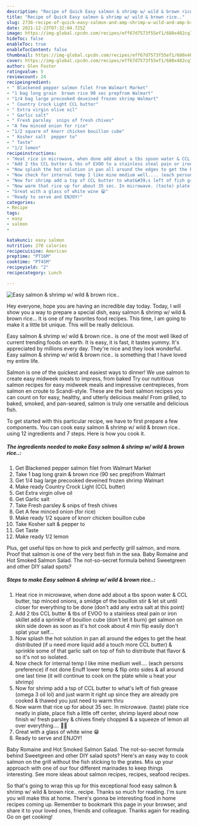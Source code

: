 ```yaml
---
description: "Recipe of Quick Easy salmon & shrimp w/ wild & brown rice.."
title: "Recipe of Quick Easy salmon & shrimp w/ wild & brown rice.."
slug: 2736-recipe-of-quick-easy-salmon-and-amp-shrimp-w-wild-and-amp-brown-rice
date: 2021-12-23T07:32:04.725Z
image: https://img-global.cpcdn.com/recipes/eff67d7573f55ef1/680x482cq70/easy-salmon-shrimp-w-wild-brown-rice-recipe-main-photo.jpg
hideToc: false
enableToc: true
enableTocContent: false
thumbnail: https://img-global.cpcdn.com/recipes/eff67d7573f55ef1/680x482cq70/easy-salmon-shrimp-w-wild-brown-rice-recipe-main-photo.jpg
cover: https://img-global.cpcdn.com/recipes/eff67d7573f55ef1/680x482cq70/easy-salmon-shrimp-w-wild-brown-rice-recipe-main-photo.jpg
author: Glen Foster
ratingvalue: 5
reviewcount: 24
recipeingredient:
- " Blackened pepper salmon filet from Walmart Market"
- "1 bag long grain  brown rice 90 sec prepfrom Walmart"
- "1/4 bag large precooked deveined frozen shrimp Walmart"
- " Country Crock Light CCL butter"
- " Extra virgin olive oil"
- " Garlic salt"
- " Fresh parsley  snips of fresh chives"
- "A few minced onion for rice"
- "1/2 square of knorr chicken bouillon cube"
- " Kosher salt  pepper to"
- " Taste"
- "1/2 lemon"
recipeinstructions:
- "Heat rice in microwave, when done add about a tbs spoon water & CCL butter, tsp minced onions, a smidge of the bouillon stir & let sit until closer for everything to be done (don&#39;t add any extra salt at this point)"
- "Add 2 tbs CCL butter & tbs of EVOO to a stainless steal pain or iron skillet add a sprinkle of bouillon cube (don&#39;t let it burn) get salmon on skin side down as soon as it&#39;s hot cook about 4 min flip easily don&#39;t splat your self..."
- "Now splash the hot solution in pan all around the edges to get the heat distributed (if u need more liquid add a touch more CCL butter) & sprinkle some of that garlic salt on top of fish to distribute that flavor & so it&#39;s not so isolated."
- "Now check for internal temp I like mine medium well.... (each persons preference) if not done Enuff lower temp & flip onto sides & all around one last time (it will continue to cook on the plate while u heat your shrimp)"
- "Now for shrimp add a tsp of CCL butter to what&#39;s left of fish grease (omega 3 oil lol) and just warm it right up since they are already pre cooked & thawed you just need to warm thru"
- "Now warm that rice up for about 35 sec. In microwave. (taste) plate rice neatly in plate, place fish a little off center, shrimp layerd about now finish w/ fresh parsley & chives finely chopped & a squeeze of lemon all over everything.... 🍴🍾"
- "Great with a glass of white wine 😁"
- "Ready to serve and ENJOY!"
categories:
- Recipe
tags:
- easy
- salmon
- 

katakunci: easy salmon  
nutrition: 270 calories
recipecuisine: American
preptime: "PT16M"
cooktime: "PT45M"
recipeyield: "2"
recipecategory: Lunch

---
```



![Easy salmon & shrimp w/ wild & brown rice..](https://img-global.cpcdn.com/recipes/eff67d7573f55ef1/680x482cq70/easy-salmon-shrimp-w-wild-brown-rice-recipe-main-photo.jpg)

Hey everyone, hope you are having an incredible day today. Today, I will show you a way to prepare a special dish, easy salmon & shrimp w/ wild & brown rice... It is one of my favorites food recipes. This time, I am going to make it a little bit unique. This will be really delicious.

Easy salmon & shrimp w/ wild & brown rice.. is one of the most well liked of current trending foods on earth. It is easy, it is fast, it tastes yummy. It's appreciated by millions every day. They're nice and they look wonderful. Easy salmon & shrimp w/ wild & brown rice.. is something that I have loved my entire life.

Salmon is one of the quickest and easiest ways to dinner! We use salmon to create easy midweek meals to impress, from baked Try our nutritious salmon recipes for easy midweek meals and impressive centrepieces, from salmon en croute to Scandi-style. These are the best salmon recipes you can count on for easy, healthy, and utterly delicious meals! From grilled, to baked, smoked, and pan-seared, salmon is truly one versatile and delicious fish.


To get started with this particular recipe, we have to first prepare a few components. You can cook easy salmon & shrimp w/ wild & brown rice.. using 12 ingredients and 7 steps. Here is how you cook it.

<!--inarticleads1-->

##### The ingredients needed to make Easy salmon & shrimp w/ wild & brown rice..:

1. Get  Blackened pepper salmon filet from Walmart Market
1. Take 1 bag long grain & brown rice (90 sec prep)from Walmart
1. Get 1/4 bag large precooked deveined frozen shrimp Walmart
1. Make ready  Country Crock Light (CCL butter)
1. Get  Extra virgin olive oil
1. Get  Garlic salt
1. Take  Fresh parsley & snips of fresh chives
1. Get A few minced onion (for rice)
1. Make ready 1/2 square of knorr chicken bouillon cube
1. Take  Kosher salt & pepper to
1. Get  Taste
1. Make ready 1/2 lemon


Plus, get useful tips on how to pick and perfectly grill salmon, and more. Proof that salmon is one of the very best fish in the sea. Baby Romaine and Hot Smoked Salmon Salad. The not-so-secret formula behind Sweetgreen and other DIY salad spots? 

<!--inarticleads2-->

##### Steps to make Easy salmon & shrimp w/ wild & brown rice..:

1. Heat rice in microwave, when done add about a tbs spoon water & CCL butter, tsp minced onions, a smidge of the bouillon stir & let sit until closer for everything to be done (don&#39;t add any extra salt at this point)
1. Add 2 tbs CCL butter & tbs of EVOO to a stainless steal pain or iron skillet add a sprinkle of bouillon cube (don&#39;t let it burn) get salmon on skin side down as soon as it&#39;s hot cook about 4 min flip easily don&#39;t splat your self...
1. Now splash the hot solution in pan all around the edges to get the heat distributed (if u need more liquid add a touch more CCL butter) & sprinkle some of that garlic salt on top of fish to distribute that flavor & so it&#39;s not so isolated.
1. Now check for internal temp I like mine medium well.... (each persons preference) if not done Enuff lower temp & flip onto sides & all around one last time (it will continue to cook on the plate while u heat your shrimp)
1. Now for shrimp add a tsp of CCL butter to what&#39;s left of fish grease (omega 3 oil lol) and just warm it right up since they are already pre cooked & thawed you just need to warm thru
1. Now warm that rice up for about 35 sec. In microwave. (taste) plate rice neatly in plate, place fish a little off center, shrimp layerd about now finish w/ fresh parsley & chives finely chopped & a squeeze of lemon all over everything.... 🍴🍾
1. Great with a glass of white wine 😁
1. Ready to serve and ENJOY!

Baby Romaine and Hot Smoked Salmon Salad. The not-so-secret formula behind Sweetgreen and other DIY salad spots? Here&#39;s an easy way to cook salmon on the grill without the fish sticking to the grates. Mix up your approach with one of our four different marinades to keep things interesting. See more ideas about salmon recipes, recipes, seafood recipes. 

So that's going to wrap this up for this exceptional food easy salmon & shrimp w/ wild & brown rice.. recipe. Thanks so much for reading. I'm sure you will make this at home. There's gonna be interesting food in home recipes coming up. Remember to bookmark this page in your browser, and share it to your loved ones, friends and colleague. Thanks again for reading. Go on get cooking!
